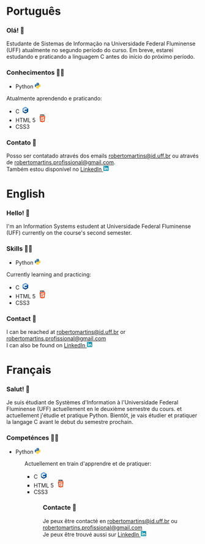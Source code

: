 # Português 

### Olá! 👋
Estudante de Sistemas de Informação na Universidade Federal Fluminense (UFF) atualmente no segundo período do curso. Em breve, estarei estudando e praticando a linguagem C antes do início do próximo período.<br/>

### Conhecimentos 👨‍💻
<ul>
  <li>Python <img src="https://github.com/Roberto-deP-Martins/Roberto-deP-Martins/blob/main/Imagens/logo_python.png" width="15px" alt="Logo do Python"></li>
</ul>
Atualmente aprendendo e praticando:<br/>
<ul>
  <li>C &nbsp;<img src="https://github.com/Roberto-deP-Martins/Roberto-deP-Martins/blob/main/Imagens/C_Logo.png" width="15px" alt="Logo do C"></li>
  <li>HTML 5 &nbsp;<img src="https://github.com/Roberto-deP-Martins/Roberto-deP-Martins/blob/main/Imagens/HTML5_Logo_32.png" width=20px></li>
  <li>CSS3</li>
</ul>

### Contato 📩
Posso ser contatado através dos emails robertomartins@id.uff.br ou através de robertomartins.profissional@gmail.com.<br/>
Também estou disponível no <a href="https://www.linkedin.com/in/roberto-martins-a0914022a/">LinkedIn&nbsp;<img src="https://github.com/Roberto-deP-Martins/Roberto-deP-Martins/blob/main/Imagens/linkedin-brands.png" width="15px"></a><br/>

# English

### Hello! 👋
I'm an Information Systems estudent at Universidade Federal Fluminense (UFF) currently on the course's second semester.<br/>

### Skills 👨‍💻
<ul>
  <li>Python <img src="https://github.com/Roberto-deP-Martins/Roberto-deP-Martins/blob/main/Imagens/logo_python.png" width="15px" alt="Python logo"></li>
</ul>
Currently learning and practicing:<br/>
<ul>
  <li>C &nbsp;<img src="https://github.com/Roberto-deP-Martins/Roberto-deP-Martins/blob/main/Imagens/C_Logo.png" width="15px" alt="C logo"></li>
  <li>HTML 5 &nbsp;<img src="https://github.com/Roberto-deP-Martins/Roberto-deP-Martins/blob/main/Imagens/HTML5_Logo_32.png" width=20px></li>
  <li>CSS3</li>
</ul>

### Contact 📩
I can be reached at robertomartins@id.uff.br or robertomartins.profissional@gmail.com<br/>
I can also be found on <a href="https://www.linkedin.com/in/roberto-martins-a0914022a/">LinkedIn&nbsp;<img src="https://github.com/Roberto-deP-Martins/Roberto-deP-Martins/blob/main/Imagens/linkedin-brands.png" width="15px"></a><br/>

# Français

### Salut! 👋
Je suis étudiant de Systèmes d'Information à l'Universidade Federal Fluminense (UFF) actuellement en le deuxième semestre du cours. et actuellement j'étudie et pratique Python. Bientôt, je vais étudier et pratiquer la langage C avant le debut du semestre prochain.<br/>

### Competénces 👨‍💻
<ul>
  <li>Python <img src="https://github.com/Roberto-deP-Martins/Roberto-deP-Martins/blob/main/Imagens/logo_python.png" width="15px" alt="Logo du Python"></li>
<ul>
Actuellement en train d'apprendre et de pratiquer:<br/>
<ul>
  <li>C &nbsp;<img src="https://github.com/Roberto-deP-Martins/Roberto-deP-Martins/blob/main/Imagens/C_Logo.png" width="15px" alt="Logo du C"></li>
  <li>HTML 5 &nbsp;<img src="https://github.com/Roberto-deP-Martins/Roberto-deP-Martins/blob/main/Imagens/HTML5_Logo_32.png" width=20px></li>
  <li>CSS3</li>
<ul>

### Contacte 📩
Je peux être contacté en robertomartins@id.uff.br ou robertomartins.profissional@gmail.com<br/>
Je peux être trouvé aussi sur <a href="https://www.linkedin.com/in/roberto-martins-a0914022a/">LinkedIn&nbsp;<img src="https://github.com/Roberto-deP-Martins/Roberto-deP-Martins/blob/main/Imagens/linkedin-brands.png" width="15px"></a>
